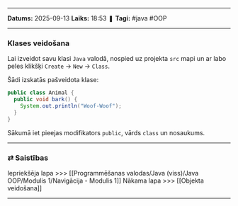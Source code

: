 ___

**Datums:** 2025-09-13
**Laiks:** 18:53
❚ **Tagi:** #java #OOP 

---
### Klases veidošana

Lai izveidot savu klasi `Java` valodā, nospied uz projekta `src` mapi  un ar labo peles klikšķi `Create` -> `New` -> `Class`.

Šādi izskatās pašveidota klase:

```java
public class Animal {
  public void bark() {
    System.out.println("Woof-Woof");
  }
}
```


Sākumā iet pieejas modifikators `public`, vārds `class` un nosaukums. 

---
### ⇄ Saistības

Iepriekšēja lapa >>> [[Programmēšanas valodas/Java (viss)/Java OOP/Modulis 1/Navigācija - Modulis 1]]
Nākama lapa >>> [[Objekta veidošana]]

---